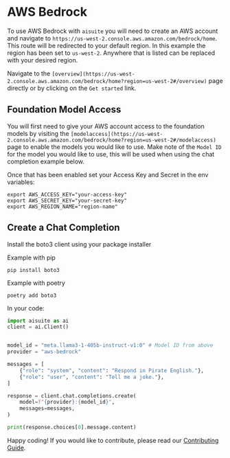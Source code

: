 # AWS Bedrock

To use AWS Bedrock with `aisuite` you will need to create an AWS account and
navigate to `https://us-west-2.console.aws.amazon.com/bedrock/home`. This route
will be redirected to your default region. In this example the region has been set to
`us-west-2`. Anywhere that is listed can be replaced with your desired region.

Navigate to the `[overview](https://us-west-2.console.aws.amazon.com/bedrock/home?region=us-west-2#/overview)` page
directly or by clicking on the `Get started` link.

## Foundation Model Access

You will first need to give your AWS account access to the foundation models by
visiting the `[modelaccess](https://us-west-2.console.aws.amazon.com/bedrock/home?region=us-west-2#/modelaccess)`
page to enable the models you would like to use. Make note of the `Model ID` for the model you would like to use,
this will be used when using the chat completion example below.

Once that has been enabled set your Access Key and Secret in the env variables:

```shell
export AWS_ACCESS_KEY="your-access-key"
export AWS_SECRET_KEY="your-secret-key"
export AWS_REGION_NAME="region-name"
```
## Create a Chat Completion

Install the boto3 client using your package installer

Example with pip
```shell
pip install boto3
```

Example with poetry
```shell
poetry add boto3
```

In your code:
```python
import aisuite as ai
client = ai.Client()


model_id = "meta.llama3-1-405b-instruct-v1:0" # Model ID from above
provider = "aws-bedrock"

messages = [
    {"role": "system", "content": "Respond in Pirate English."},
    {"role": "user", "content": "Tell me a joke."},
]

response = client.chat.completions.create(
    model=f"{provider}:{model_id}",
    messages=messages,
)

print(response.choices[0].message.content)
```

Happy coding! If you would like to contribute, please read our [Contributing Guide](CONTRIBUTING.md).





